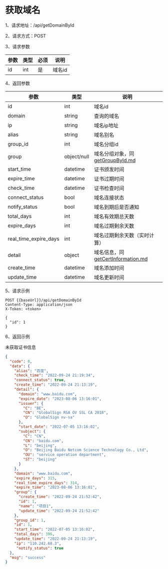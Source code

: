 # 获取域名

1、请求地址：/api/getDomainById

2、请求方式：POST

3、请求参数

| 参数  | 类型   | 必须 | 说明 |
| -| - | - | - |
|id | int | 是 | 域名id

4、返回参数

| 参数  | 类型   | 说明 |
| -| - | - |
| id | int | 域名id
| domain | string | 查询的域名
| ip | string  | 域名ip地址
| alias | string  | 域名别名
| group_id | int  | 域名分组id
| group | object/null  | 域名分组对象，同 [getGroupById.md](/doc/group/getGroupById.md)
| start_time | datetime  | 证书颁发时间
| expire_time | datetime  | 证书过期时间
| check_time | datetime  | 证书检查时间
| connect_status | bool  | 域名连接状态
| notify_status | bool  | 域名到期后是否通知
| total_days | int  | 域名有效期总天数
| expire_days | int | 域名过期剩余天数
| real_time_expire_days | int | 域名过期剩余天数（实时计算）
| detail | object  | 域名信息，同 [getCertInformation.md](/doc/cert/getCertInformation.md)
| create_time | datetime  | 域名添加时间
| update_time | datetime  | 域名更新时间



5、请求示例

```
POST {{baseUrl}}/api/getDomainById
Content-Type: application/json
X-Token: <token>

{
  "id": 1
}
```

6、返回示例

未获取证书信息

```json
{
  "code": 0,
  "data": {
    "alias": "百度",
    "check_time": "2022-09-24 21:19:34",
    "connect_status": true,
    "create_time": "2022-09-24 21:13:19",
    "detail": {
      "domain": "www.baidu.com",
      "expire_date": "2023-08-06 13:16:01",
      "issuer": {
        "C": "BE",
        "CN": "GlobalSign RSA OV SSL CA 2018",
        "O": "GlobalSign nv-sa"
      },
      "start_date": "2022-07-05 13:16:02",
      "subject": {
        "C": "CN",
        "CN": "baidu.com",
        "L": "beijing",
        "O": "Beijing Baidu Netcom Science Technology Co., Ltd",
        "OU": "service operation department",
        "ST": "beijing"
      }
    },
    "domain": "www.baidu.com",
    "expire_days": 315,
    "real_time_expire_days": 314,
    "expire_time": "2023-08-06 13:16:01",
    "group": {
      "create_time": "2022-09-24 21:52:42",
      "id": 1,
      "name": "项目1",
      "update_time": "2022-09-24 21:52:42"
    },
    "group_id": 1,
    "id": 1,
    "start_time": "2022-07-05 13:16:02",
    "total_days": 396,
    "update_time": "2022-09-24 21:13:19",
    "ip": "110.242.68.3",
     "notify_status": true
  },
  "msg": "success"
}
```